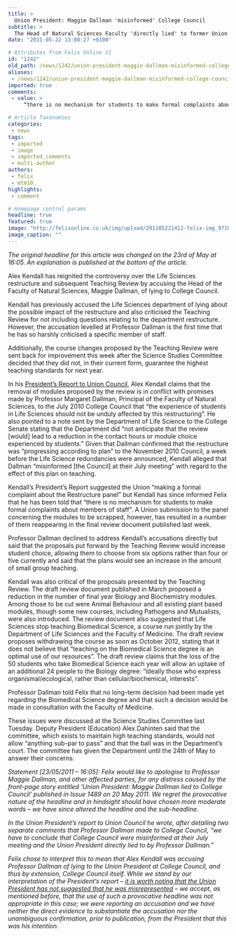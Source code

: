 ```yaml
---
title: >
  Union President: Maggie Dallman 'misinformed' College Council
subtitle: >
  The Head of Natural Sciences Faculty 'directly lied' to former Union President and 'misinformed' College Council says Alex Kendall
date: "2011-05-22 13:08:27 +0100"

# Attributes from Felix Online V1
id: "1242"
old_path: /news/1242/union-president-maggie-dallman-misinformed-college-council
aliases:
 - /news/1242/union-president-maggie-dallman-misinformed-college-council
imported: true
comments:
 - value: >
     “there is no mechanism for students to make formal complaints about members of staff” <br> <br>Is that really true? Seems a bit ridiculous if it is! ,There is a complaints procedure outlined on the Registry's page: <br> <br>http://www3.imperial.ac.uk/secretariat/governance/charterandstatutes/e3 <br> <br>,@Hannah <br> <br>As it says, these are for academic or administrative services. My complaint would have been about general conduct and accountability. It is worrying that there is no method for this, but the point is that College Council is meant to be the ultimate accountability tool. If a lower internal mechanism could overide its authority then it would lose that authority by definition. Whether Council is indeed accountable we will find out at the next one (when I will bring this up),It could fall under either of those if you want to stretch it- particularly if you want to emphasis the effect it has on academia. It explicitly states the matters which it cannot deal with, which this does not fall under. The issue can then be

# Article Taxonomies
categories:
 - news
tags:
 - imported
 - image
 - imported_comments
 - multi-author
authors:
 - felix
 - mtm10
highlights:
 - comment

# Homepage control params
headline: true
featured: true
image: "http://felixonline.co.uk/img/upload/201105221412-felix-img_9716.jpg"
image_caption: ""
---
```


_The original headline for this article was changed on the 23rd of May at 16:05. An explanation is published at the bottom of the article._

Alex Kendall has reignited the controversy over the Life Sciences restructure and subsequent Teaching Review by accusing the Head of the Faculty of Natural Sciences, Maggie Dallman, of lying to College Council.

Kendall has previously accused the Life Sciences department of lying about the possible impact of the restructure and also criticised the Teaching Review for not including questions relating to the department restructure. However, the accusation levelled at Professor Dallman is the first time that he has so harshly criticised a specific member of staff.

Additionally, the course changes proposed by the Teaching Review were sent back for improvement this week after the Science Studies Committee decided that they did not, in their current form, guarantee the highest teaching standards for next year.

In his [President’s Report to Union Council](http://www.imperialcollegeunion.org/data/files/presidents-report-council-030511-3634.pdf), Alex Kendall claims that the removal of modules proposed by the review is in conflict with promises made by Professor Margaret Dallman, Principal of the Faculty of Natural Sciences, to the July 2010 College Council that “the experience of students in Life Sciences should not be unduly affected by this restructuring”. He also pointed to a note sent by the Department of Life Science to the College Senate stating that the Department did “not anticipate that the review [would] lead to a reduction in the contact hours or module choice experienced by students.” Given that Dallman confirmed that the restructure was “progressing according to plan” to the November 2010 Council, a week before the Life Science redundancies were announced, Kendall alleged that Dallman “misinformed [the Council] at their July meeting” with regard to the effect of this plan on teaching.

Kendall’s President’s Report suggested the Union “making a formal complaint about the Restructure panel” but Kendall has since informed Felix that he has been told that “there is no mechanism for students to make formal complaints about members of staff”. A Union submission to the panel concerning the modules to be scrapped, however, has resulted in a number of them reappearing in the final review document published last week.

Professor Dallman declined to address Kendall’s accusations directly but said that the proposals put forward by the Teaching Review would increase student choice, allowing them to choose from six options rather than four or five currently and said that the plans would see an increase in the amount of small group teaching.

Kendall was also critical of the proposals presented by the Teaching Review. The draft review document published in March proposed a reduction in the number of final year Biology and Biochemistry modules. Among those to be cut were Animal Behaviour and all existing plant based modules, though some new courses, including Pathogens and Mutualists, were also introduced. The review document also suggested that Life Sciences stop teaching Biomedical Science, a course run jointly by the Department of Life Sciences and the Faculty of Medicine. The draft review proposes withdrawing the course as soon as October 2012, stating that it does not believe that “teaching on the Biomedical Science degree is an optimal use of our resources”. The draft review claims that the loss of the 50 students who take Biomedical Science each year will allow an uptake of an additional 24 people to the Biology degree: “ideally those who express organismal/ecological, rather than cellular/biochemical, interests”.

Professor Dallman told Felix that no long-term decision had been made yet regarding the Biomedical Science degree and that such a decision would be made in consultation with the Faculty of Medicine.

These issues were discussed at the Science Studies Committee last Tuesday. Deputy President (Education) Alex Dahinten said that the committee, which exists to maintain high teaching standards, would not allow “anything sub-par to pass” and that the ball was in the Department’s court. The committee has given the Department until the 24th of May to answer their concerns.

_Statement [23/05/2011 – 16:05]: Felix would like to apologise to Professor Maggie Dallman, and other affected parties, for any distress caused by the front-page story entitled ‘Union President: Maggie Dallman lied to College Council’ published in Issue 1489 on 20 May 2011. We regret the provocative nature of the headline and in hindsight should have chosen more moderate words – we have since altered the headline and the sub-headline._

_In the Union President’s report to Union Council he wrote, after detailing two separate comments that Professor Dallman made to College Council, “we have to conclude that College Council were misinformed at their July meeting and the Union President directly lied to by Professor Dallman.”_

_Felix chose to interpret this to mean that Alex Kendall was accusing Professor Dallman of lying to the Union President at College Council, and thus by extension, College Council itself. While we stand by our interpretation of the President’s report – [it is worth noting that the Union President has not suggested that he was misrepresented](http://felixonline.co.uk/comment/1261/broken-promises/) – we accept, as mentioned before, that the use of such a provocative headline was not appropriate in this case; we were reporting an accusation and we have neither the direct evidence to substantiate the accusation nor the unambiguous confirmation, prior to publication, from the President that this was his intention._

